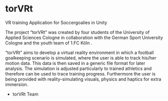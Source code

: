 # torVRt
VR training Application for Soccergoalies in Unity

The project “torVRt” was created by four students of the University of Applied Sciences
Cologne in collaboration with the German Sport University Cologne and the youth team of
1.FC Köln .

“torVRt” aims to develop a virtual reality environment in which a football goalkeeping
scenario is simulated, where the user is able to track his/her motion data. This data is then
saved in a generic file format for later analysis. The simulation is adjusted particularly to
trained athletics and therefore can be used to trace training progress. Furthermore the user
is being provided with reality-simulating visuals, physics and haptics for extra immersion.
- torVRt Team
